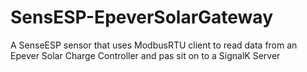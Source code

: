 # SensESP-EpeverSolarGateway
A SenseESP sensor that uses ModbusRTU client to read data from an Epever Solar Charge Controller and pas sit on to a SignalK Server
